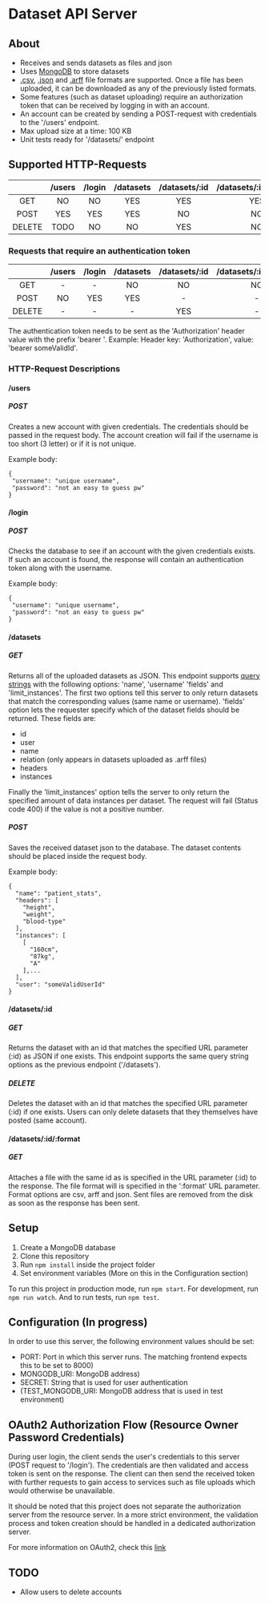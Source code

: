 # Dataset API Server

## About

 * Receives and sends datasets as files and json
 * Uses [MongoDB](https://www.mongodb.com/) to store datasets
 * [.csv](https://en.wikipedia.org/wiki/Comma-separated_values), [.json](https://en.wikipedia.org/wiki/JSON) and [.arff](https://www.cs.waikato.ac.nz/~ml/weka/arff.html) file formats are supported. Once a file has been uploaded, it can be downloaded as any of the previously listed formats.
 * Some features (such as dataset uploading) require an authorization token that can be received by logging in with an account.
 * An account can be created by sending a POST-request with credentials to the '/users' endpoint.
 * Max upload size at a time: 100 KB
 * Unit tests ready for '/datasets/' endpoint


## Supported HTTP-Requests

 |        | /users | /login | /datasets | /datasets/:id | /datasets/:id/:format |
 |:------:|:------:|:------:|:---------:|:-------------:|:---------------------:|
 | GET    | NO     | NO     | YES       | YES           | YES                   |
 | POST   | YES    | YES    | YES       | NO            | NO                    |
 | DELETE | TODO   | NO     | NO        | YES           | NO                    |

 ### Requests that require an authentication token

 |        | /users | /login | /datasets | /datasets/:id | /datasets/:id/:format |
 |:------:|:------:|:------:|:---------:|:-------------:|:---------------------:|
 | GET    | -      | -      | NO        | NO            | NO                    |
 | POST   | NO     | YES    | YES       | -             | -                     |
 | DELETE | -      | -      | -         | YES           | -                     |

 The authentication token needs to be sent as the 'Authorization' header value with the prefix 'bearer '. Example: Header key: 'Authorization', value: 'bearer someValidId'.

 ### HTTP-Request Descriptions
  
  #### /users

   ##### POST 
   
   Creates a new account with given credentials. The credentials should be passed in the request body. The account creation will fail if the username is too short (3 letter) or if it is not unique.

   Example body:
   ```
   {
    "username": "unique username",
    "password": "not an easy to guess pw"
   }
   ```

  #### /login

   ##### POST  
    
   Checks the database to see if an account with the given credentials exists. If such an account is found, the response will contain an authentication token along with the username.

   Example body:
   ```
   {
    "username": "unique username",
    "password": "not an easy to guess pw"
   }
   ```

  #### /datasets

   ##### GET

   Returns all of the uploaded datasets as JSON. This endpoint supports [query strings](https://en.wikipedia.org/wiki/Query_string) with the following options: 'name', 'username' 'fields' and 'limit_instances'. The first two options tell this server to only return datasets that match the corresponding values (same name or username). 'fields' option lets the requester specify which of the dataset fields should be returned. These fields are:

   * id
   * user
   * name
   * relation (only appears in datasets uploaded as .arff files)
   * headers
   * instances

   Finally the 'limit_instances' option tells the server to only return the specified amount of data instances per dataset. The request will fail (Status code 400) if the value is not a positive number.

   ##### POST

   Saves the received dataset json to the database. The dataset contents should be placed inside the request body.

   Example body:
   ```
   {
     "name": "patient_stats",
     "headers": [
       "height",
       "weight",
       "blood-type"
     ],
     "instances": [
       [
         "160cm",
         "87kg",
         "A"
       ],...
     ],
     "user": "someValidUserId"
   }
   ```

  #### /datasets/:id

   ##### GET

   Returns the dataset with an id that matches the specified URL parameter (:id) as JSON if one exists. This endpoint supports the same query string options as the previous endpoint ('/datasets').

   ##### DELETE

   Deletes the dataset with an id that matches the specified URL parameter (:id) if one exists. Users can only delete datasets that they themselves have posted (same account).

  #### /datasets/:id/:format

   ##### GET

   Attaches a file with the same id as is specified in the URL parameter (:id) to the response. The file format will is specified in the ':format' URL parameter. Format options are csv, arff and json. Sent files are removed from the disk as soon as the response has been sent.


## Setup

 1. Create a MongoDB database
 2. Clone this repository
 3. Run `npm install` inside the project folder
 4. Set environment variables (More on this in the Configuration section) 

 To run this project in production mode, run `npm start`. For development, run `npm run watch`. And to run tests, run `npm test`.


## Configuration (In progress)

 In order to use this server, the following environment values should be set:
 * PORT: Port in which this server runs. The matching frontend expects this to be set to 8000)
 * MONGODB_URI: MongoDB address)
 * SECRET: String that is used for user authentication
 * (TEST_MONGODB_URI: MongoDB address that is used in test environment)


## OAuth2 Authorization Flow (Resource Owner Password Credentials)

 During user login, the client sends the user's credentials to this server (POST request to '/login'). The credentials are then validated and access token is sent on the response. The client can then send the received token with further requests to gain access to services such as file uploads which would otherwise be unavailable.

 It should be noted that this project does not separate the authorization server from the resource server. In a more strict environment, the validation process and token creation should be handled in a dedicated authorization server.

 For more information on OAuth2, check this [link](https://oauth.net/2/)


## TODO 

 * Allow users to delete accounts